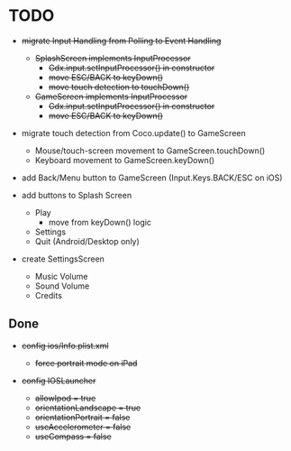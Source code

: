 # TODO

  + ~~migrate Input Handling from Polling to Event Handling~~
      - ~~SplashScreen implements InputProcessor~~
          - ~~Gdx.input.setInputProcessor() in constructor~~
          - ~~move ESC/BACK to keyDown()~~
          - ~~move touch detection to touchDown()~~
      - ~~GameScreen implements InputProcessor~~
          - ~~Gdx.input.setInputProcessor() in constructor~~
          - ~~move ESC/BACK to keyDown()~~

  + migrate touch detection from Coco.update() to GameScreen
      - Mouse/touch-screen movement to GameScreen.touchDown()
      - Keyboard movement to GameScreen.keyDown()
  
  + add Back/Menu button to GameScreen (Input.Keys.BACK/ESC on iOS)
  
  + add buttons to Splash Screen
      - Play
          - move from keyDown() logic
      - Settings
      - Quit (Android/Desktop only)
  
  + create SettingsScreen
      - Music Volume
      - Sound Volume
      - Credits
  
## Done

  + ~~config ios/Info.plist.xml~~
      - ~~force portrait mode on iPad~~
      
  + ~~config IOSLauncher~~
      - ~~allowIpod = true~~
      - ~~orientationLandscape = true~~
      - ~~orientationPortrait = false~~
      - ~~useAccelerometer = false~~
      - ~~useCompass = false~~